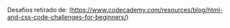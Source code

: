 Desafios retirado de: 
(https://www.codecademy.com/resources/blog/html-and-css-code-challenges-for-beginners/)